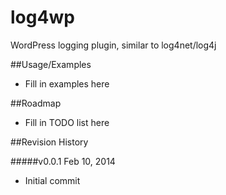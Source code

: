 log4wp
======

WordPress logging plugin, similar to log4net/log4j


##Usage/Examples
* Fill in examples here


##Roadmap
* Fill in TODO list here


##Revision History

#####v0.0.1 Feb 10, 2014
* Initial commit